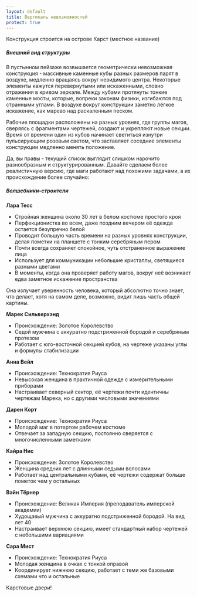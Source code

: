 ```yaml
---
layout: default
title: Вертикаль невозможностей
protect: true
---
```


Конструкция строится на острове Карст (местное название)

##### Внешний вид структуры

В пустынном пейзаже возвышается геометрически невозможная конструкция - массивные каменные кубы разных размеров парят в воздухе, медленно вращаясь вокруг невидимого центра. Некоторые элементы кажутся перевернутыми или искаженными, словно отражения в кривом зеркале. Между кубами протянуты тонкие каменные мосты, которые, вопреки законам физики, изгибаются под странными углами. В воздухе вокруг конструкции заметно лёгкое искажение, как марево над раскаленным песком.

Рабочие площадки расположены на разных уровнях, где группы магов, сверяясь с фрагментами чертежей, создают и укрепляют новые секции. Время от времени один из кубов начинает светиться изнутри пульсирующим розовым светом, что заставляет соседние элементы конструкции медленно менять положение.

Да, вы правы - текущий список выглядит слишком нарочито разнообразным и структурированным. Давайте сделаем более реалистичную версию, где маги работают над похожими задачами, а их происхождение более случайно:

##### Волшебники-строители

**Лара Тесс**
- Стройная женщина около 30 лет в белом костюме простого кроя
- Перфекционистка во всем, даже поздним вечером её одежда остается безупречно белой
- Проводит большую часть времени на разных уровнях конструкции, делая пометки на планшете с тонким серебряным пером
- Почти всегда сохраняет спокойное, чуть отстраненное выражение лица
- Использует для коммуникации небольшие кристаллы, светящиеся разными цветами
- В моменты, когда она проверяет работу магов, вокруг неё возникает едва заметное искажение пространства

Она излучает уверенность человека, который абсолютно точно знает, что делает, хотя на самом деле, возможно, видит лишь часть общей картины.

**Марек Сильверхэнд**
- Происхождение: Золотое Королевство
- Седой мужчина с аккуратно подстриженной бородой и серебряным протезом
- Работает с юго-восточной секцией кубов, на чертеже указаны углы и формулы стабилизации

**Анна Вейл**
- Происхождение: Технократия Риуса
- Невысокая женщина в практичной одежде с измерительными приборами
- Настраивает северный сектор, её чертежи почти идентичны чертежам Марека, но с другими числовыми значениями

**Дарен Корт**
- Происхождение: Технократия Риуса
- Молодой маг в потертом рабочем костюме
- Отвечает за западную секцию, постоянно сверяется с многочисленными заметками

**Кайра Нис**
- Происхождение: Золотое Королевство
- Женщина средних лет с длинными седыми волосами
- Работает над центральными кубами, её чертежи содержат больше пометок чем у остальных

**Вэйн Тёрнер**
- Происхождение: Великая Империя (преподаватель имперской академии)
- Худощавый мужчина с аккуратно подстриженной бородой. На вид лет 40
- Настраивает верхнюю секцию, имеет стандартный набор чертежей с небольшими вариациями

**Сара Мист**
- Происхождение: Технократия Риуса
- Молодая женщина в очках с тонкой оправой
- Координирует нижнюю секцию, работает с теми же базовыми схемами что и остальные


Карстовые двери!
